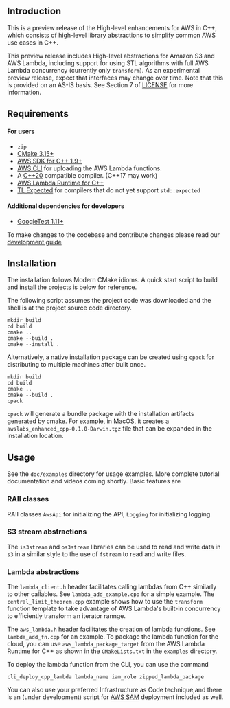 ## Introduction 

This is a preview release of the High-level enhancements for AWS in C++, which consists of high-level library abstractions
to simplify common AWS use cases in C++.  

This preview release includes 
High-level abstractions for Amazon S3 and AWS Lambda, including
support for using STL algorithms with full AWS Lambda concurrency
(currently only `transform`). As an experimental preview release, expect that interfaces may change over time. Note that this
is provided on an AS-IS basis. See Section 7 of [LICENSE](LICENSE)
for more information.

## Requirements
#### For users
- `zip`
- [CMake 3.15+](https://cmake.org/)
- [AWS SDK for C++ 1.9+](https://github.com/aws/aws-sdk-cpp)
- [AWS CLI](https://docs.aws.amazon.com/cli/latest/userguide/getting-started-install.html) for uploading the AWS Lambda functions.
- A [C++20](https://isocpp.org/) compatible compiler. (C++17 may
work)
- [AWS Lambda Runtime for C++](https://github.com/awslabs/aws-lambda-cpp)
- [TL Expected](https://github.com/TartanLlama/expected) for 
compilers that do not yet support `std::expected`
#### Additional dependencies for developers
- [GoogleTest 1.11+](https://github.com/google/googletest)

To make changes to the codebase and contribute changes please read our [development guide](DEVELOPMENT.md)
## Installation
The installation follows Modern CMake idioms. A quick start script to build and install the projects is below for reference.

The following script assumes the project code was downloaded and the shell is at the project source code directory.
```shell
mkdir build
cd build
cmake ..
cmake --build . 
cmake --install . 
```
Alternatively, a native installation package can be created using `cpack` for distributing to multiple machines after built once.
```shell 
mkdir build
cd build
cmake ..
cmake --build . 
cpack
``` 
`cpack` will generate a bundle package with the installation artifacts generated by cmake. For example, in MacOS, it creates a `awslabs_enhanced_cpp-0.1.0-Darwin.tgz` file that can be expanded in the installation location.

## Usage
See the `doc/examples` directory
for usage examples. More complete tutorial documentation and videos coming shortly. Basic features are

### RAII classes
RAII classes `AwsApi` for initializing the API, `Logging` for
initializing logging.

### S3 stream abstractions
The `is3stream` and `os3stream` libraries can be used to read and
write data in `s3` in a similar style to the use of
`fstream` to read and write files. 

### Lambda abstractions
The `lambda_client.h` header facilitates
calling lambdas from C++ similarly to other callables. See  `lambda_add_example.cpp` for a simple example. The `central_limit_theorem.cpp` example shows how to use the
`transform` function template to take advantage of AWS Lambda's built-in concurrency to efficiently transform an iterator rannge. 

The `aws_lambda.h` header facilitates
the creation of lambda functions. See `lambda_add_fn.cpp` for an
example. To package the lambda function for the cloud, you can
use `aws_lambda_package_target` from the AWS Lambda Runtime for
C++ as shown in the `CMakeLists.txt` in the `examples` directory.

To deploy the lambda function from the CLI, you can use the
command 
```shell
cli_deploy_cpp_lambda lambda_name iam_role zipped_lambda_package
```
You can also use your preferred Infrastructure as Code technique,and there is an (under development) script for [AWS SAM](https://aws.amazon.com/serverless/sam/) deployment included as well. 

